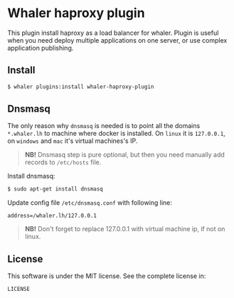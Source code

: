 # Whaler haproxy plugin

This plugin install haproxy as a load balancer for whaler.
Plugin is useful when you need deploy multiple applications on one server, or use complex application publishing.

## Install

```sh
$ whaler plugins:install whaler-haproxy-plugin
```

## Dnsmasq

The only reason why `dnsmasq` is needed is to point all the domains `*.whaler.lh` to machine where docker is installed.
On `linux` it is `127.0.0.1`, on `windows` and `mac` it's virtual machines's IP.

> **NB!** Dnsmasq step is pure optional, but then you need manually add records to `/etc/hosts` file.

Install dnsmasq:

```sh
$ sudo apt-get install dnsmasq
```

Update config file `/etc/dnsmasq.conf` with following line:

```
address=/whaler.lh/127.0.0.1
```

> **NB!** Don't forget to replace 127.0.0.1 with virtual machine ip, if not on linux.


## License

This software is under the MIT license. See the complete license in:

```
LICENSE
```
